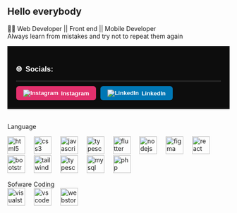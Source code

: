 ## Hello everybody 
<p>👨‍💻 Web Developer || Front end || Mobile Developer<br>
Always learn from mistakes and try not to repeat them again</p>
<div style="background-color: #0d0d0d; padding: 20px; color: white; font-family: Arial, sans-serif;">
  <h3 style="display: flex; align-items: center; gap: 8px;">
    🌐 <span>Socials:</span>
  </h3>
  <hr style="border: 1px solid #2e2e2e; margin: 10px 0;">
  <div style="display: flex; gap: 10px;">
    <a href="https://instagram.com/yourusername" target="_blank" style="text-decoration: none;">
      <button style="background-color: #e1306c; border: none; padding: 8px 16px; color: white; border-radius: 6px; cursor: pointer; font-weight: bold; display: flex; align-items: center; gap: 6px;">
        <img src="https://img.icons8.com/ios-filled/20/ffffff/instagram-new.png" alt="Instagram"/>
        Instagram
      </button>
    </a>
    <a href="https://linkedin.com/in/yourusername" target="_blank" style="text-decoration: none;">
      <button style="background-color: #0077b5; border: none; padding: 8px 16px; color: white; border-radius: 6px; cursor: pointer; font-weight: bold; display: flex; align-items: center; gap: 6px;">
        <img src="https://img.icons8.com/ios-filled/20/ffffff/linkedin.png" alt="LinkedIn"/>
        LinkedIn
      </button>
    </a>
  </div>
</div> <br>

Language <div align="left"> 
  <img src="https://skillicons.dev/icons?i=html" height="40" alt="html5 logo"  />
  <img width="12" />
  <img src="https://skillicons.dev/icons?i=css" height="40" alt="css3 logo"  />
  <img width="12" />
  <img src="https://skillicons.dev/icons?i=js" height="40" alt="javascript logo"  />
  <img width="12" />
  <img src="https://skillicons.dev/icons?i=ts" height="40" alt="typescript"  />
  <img width="12" />
  <img src="https://skillicons.dev/icons?i=flutter" height="40" alt="flutter"  />
  <img width="12" />
  <img src="https://skillicons.dev/icons?i=nodejs" height="40" alt="nodejs"  />
  <img width="12" />
  <img src="https://skillicons.dev/icons?i=figma" height="40" alt="figma"  />
  <img width="12" />
  <img src="https://skillicons.dev/icons?i=react" height="40" alt="react"/>
  <img width="12" />
  <img src="https://skillicons.dev/icons?i=bootstrap" height="40" alt="bootstrap logo"  />
  <img width="12" />
  <img src="https://skillicons.dev/icons?i=tailwind" height="40" alt="tailwind logo"  />
  <img width="12" />
  <img src="https://skillicons.dev/icons?i=golang" height="40" alt="typescript"  />
  <img width="12" />
  <img src="https://skillicons.dev/icons?i=mysql" height="40" alt="mysql logo"  />
  <img width="12" />
  <img src="https://skillicons.dev/icons?i=php" height="40" alt="php logo"  />
  <img width="12" />
</div>
Sofware Coding <div align="left"> 
  <img src="https://skillicons.dev/icons?i=visualstudio" height="40" alt="visualstudio logo"  />
  <img width="12" />
  <img src="https://skillicons.dev/icons?i=vscode" height="40" alt="vscode logo"  />
  <img width="12" />
  <img src="https://skillicons.dev/icons?i=webstorm" height="40" alt="webstorm logo"  />
</div> <br/>
